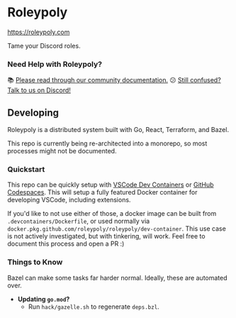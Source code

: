 # Roleypoly

https://roleypoly.com

Tame your Discord roles.

### Need Help with Roleypoly?

📚 [Please read through our community documentation.](https://github.com/roleypoly/community-docs)
😕 [Still confused? Talk to us on Discord!](https://discord.gg/PWQUVsd)

## Developing

Roleypoly is a distributed system built with Go, React, Terraform, and Bazel.

This repo is currently being re-architected into a monorepo, so most processes might not be documented.

### Quickstart

This repo can be quickly setup with [VSCode Dev Containers](https://marketplace.visualstudio.com/items?itemName=ms-vscode-remote.remote-containers) or [GitHub Codespaces](https://github.com/codespaces). This will setup a fully featured Docker container for developing VSCode, including extensions.

If you'd like to not use either of those, a docker image can be built from `.devcontainers/Dockerfile`, or used normally via `docker.pkg.github.com/roleypoly/roleypoly/dev-container`. This use case is not actively investigated, but with tinkering, will work. Feel free to document this process and open a PR :)

### Things to Know

Bazel can make some tasks far harder normal. Ideally, these are automated over.

- **Updating `go.mod`?**
  - Run `hack/gazelle.sh` to regenerate `deps.bzl`.
